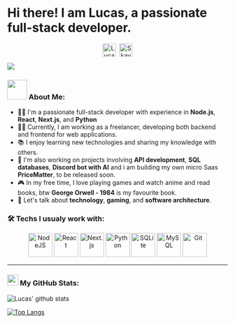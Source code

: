 # Hi there! I am Lucas, a passionate full-stack developer.
<p align="center">
<a href="https://www.linkedin.com/in/lucas-gomes-oliveira" target="blank"><img align="center" src="https://cdn.jsdelivr.net/npm/simple-icons@3.0.1/icons/linkedin.svg" alt="Lucas Gomes de Oliveira" height="30" width="30" /></a>&nbsp;
<a href="https://twitter.com/LucasSkaylan" target="blank"><img align="center" src="https://cdn.jsdelivr.net/npm/simple-icons@3.0.1/icons/twitter.svg" alt="Skaylan" height="30" width="30" /></a>

![](https://media4.giphy.com/media/v1.Y2lkPTc5MGI3NjExZjA1aG00cjNkbXdseHNqZmJmZGs2cHF2bGhsdzVwMm1iYzBnMXNnaiZlcD12MV9pbnRlcm5hbF9naWZfYnlfaWQmY3Q9Zw/78XCFBGOlS6keY1Bil/giphy.gif)

### <img src="https://github.com/TheDudeThatCode/TheDudeThatCode/blob/master/Assets/Developer.gif" width="45" /> About Me:
- 👨‍💻 I'm a passionate full-stack developer with experience in **Node.js**, **React**, **Next.js**, and **Python**
- 🧑‍💻 Currently, I am working as a freelancer, developing both backend and frontend for web applications.
- 📚 I enjoy learning new technologies and sharing my knowledge with others.
- 📝 I'm also working on projects involving **API development**, **SQL databases**, **Discord bot with AI** and i am building my own micro Saas **PriceMatter**, to be released soon.
- 🎮 In my free time, I love playing games and watch anime and read books, btw  **George Orwell - 1984** is my favourite book.
- 💬 Let's talk about **technology**, **gaming**, and **software architecture**.


### 🛠️ Techs I usualy work with:
<p align="center">
  <img src="https://www.vectorlogo.zone/logos/nodejs/nodejs-icon.svg" alt="NodeJS" width="55" height="55"/>
  <img src="https://www.vectorlogo.zone/logos/reactjs/reactjs-icon.svg" alt="React" width="55" height="55"/>
  <img src="https://www.vectorlogo.zone/logos/nextjs/nextjs-icon.svg" alt="Next.js" width="55" height="55"/>
  <img src="https://www.vectorlogo.zone/logos/python/python-icon.svg" alt="Python" width="55" height="55"/>
  <img src="https://www.vectorlogo.zone/logos/sqlite/sqlite-icon.svg" alt="SQLite" width="55" height="55"/>
  <img src="https://www.vectorlogo.zone/logos/mysql/mysql-icon.svg" alt="MySQL" width="55" height="55"/>
  <img src="https://www.vectorlogo.zone/logos/git-scm/git-scm-icon.svg" alt="Git" width="55" height="55"/>
</p>

---

### <img src='https://media1.giphy.com/media/du3J3cXyzhj75IOgvA/giphy.gif?cid=ecf05e47x2g034i9pzwtzzsd3xgg2w9nr94t4tflbbgo3008&rid=giphy.gif' width='25' /> My GitHub Stats:
![Lucas' github stats](https://github-readme-stats.vercel.app/api?username=skaylan&show_icons=true&title_color=ffc857&icon_color=8ac926&text_color=daf7dc&bg_color=151515&hide=issues&count_private=true&include_all_commits=true)

[![Top Langs](https://github-readme-stats.vercel.app/api/top-langs/?username=skaylan&layout=compact&text_color=daf7dc&bg_color=151515&hide=css,html,php)](https://github.com/anuraghazra/github-readme-stats)


